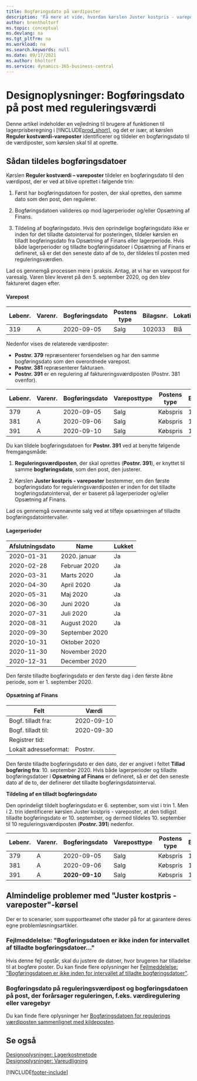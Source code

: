 ```yaml
---
title: Bogføringsdato på værdiposter
description: 'Få mere at vide, hvordan kørslen Juster kostpris - vareposter identificerer og tildeler en posteringsdato til de værdiposter, der er ved at blive oprettet.'
author: brentholtorf
ms.topic: conceptual
ms.devlang: na
ms.tgt_pltfrm: na
ms.workload: na
ms.search.keywords: null
ms.date: 09/17/2021
ms.author: bholtorf
ms.service: dynamics-365-business-central
---
```

# Designoplysninger: Bogføringsdato på post med reguleringsværdi

Denne artikel indeholder en vejledning til brugere af funktionen til lagerprisberegning i [!INCLUDE[prod_short](includes/prod_short.md)], og det er især, at kørslen **Reguler kostværdi-vareposter** identificerer og tildeler en bogføringsdato til de værdiposter, som kørslen skal til at oprette.

## Sådan tildeles bogføringsdatoer

Kørslen **Reguler kostværdi – vareposter** tildeler en bogføringsdato til den værdipost, der er ved at blive oprettet i følgende trin:  

1. Først har bogføringsdatoen for posten, der skal oprettes, den samme dato som den post, den regulerer.  

2. Bogføringsdatoen valideres op mod lagerperioder og/eller Opsætning af Finans.  

3. Tildeling af bogføringsdato. Hvis den oprindelige bogføringsdato ikke er inden for det tilladte datointerval for posteringen, tildeler kørslen en tilladt bogføringsdato fra Opsætning af Finans eller lagerperiode. Hvis både lagerperioder og tilladte bogføringsdatoer i Opsætning af Finans er defineret, så er det den seneste dato af de to, der tildeles til posten med reguleringsværdien.  

Lad os gennemgå processen mere i praksis. Antag, at vi har en varepost for varesalg. Varen blev leveret på den 5. september 2020, og den blev faktureret dagen efter.  

#### Varepost

|Løbenr.  |Varenr.  |Bogføringsdato  |Postens type  | Bilagsnr. |Lokationskode  |Antal  |Kostbeløb (faktisk)  |Faktureret antal  |Restantal  |
|---------|---------|---------|---------|---------|---------|---------|---------|---------|---------|
|319     |A         |2020-09-05     |  Salg       |102033     |  Blå       | -1    |    -11     |-1     |    0     |

Nedenfor vises de relaterede værdiposter:

- **Postnr. 379** repræsenterer forsendelsen og har den samme bogføringsdato som den overordnede varepost.  
- **Postnr. 381** repræsenterer fakturaen.  
- **Postnr. 391** er en regulering af faktureringsværdiposten (Postnr. 381 ovenfor).  

|Løbenr.  |Varenr.  |Bogføringsdato  |Vareposttype  |Postens type  |Bilagsnr.  |Varepostløbenr.  |Lokationskode  |Varepostmængde  |Faktureret antal  |Kostbeløb (faktisk)  |Kostbeløb (forventet)  |Regulering  |Udlign.postløbenr.  |Kildespor  |
|---------|---------|---------|---------|---------|---------|---------|---------|---------|---------|--------|---------|---------|---------|---------|
|379     |  A       |    2020-09-05     |    Salg     | Købspris   | 102033        |319     | Blå        | -1       |0         |  0       |     -10   |Nr.   |0    |Salg          |
|381     |  A       |    2020-09-06     |    Salg     | Købspris   | 103022        |319     | Blå        |  0       |-1        |-10       |    10     | Nr.  |0      |       Salg   |
|391     |  A       |    2020-09-10     |    Salg     | Købspris   | 103022        |319     | Blå        |  0       |0         |-1        |    0     |Ja   |    181   | INVTADJMT   |

Du kan tildele bogføringsdatoen for **Postnr. 391** ved at benytte følgende fremgangsmåde:

1. **Reguleringsværdiposten**, der skal oprettes (**Postnr. 391**), er knyttet til samme **bogføringsdato**, som den post, den justerer.

2. Kørslen **Juster kostpris - vareposter** bestemmer, om den første bogføringsdato for reguleringsværdiposten er inden for det tilladte bogføringsdatointerval, der er baseret på lagerperioder og/eller Opsætning af Finans.  

Lad os gennemgå ovennævnte salg ved at tilføje opsætningen af tilladte bogføringsdatointervaller.  
  
#### Lagerperioder

|Afslutningsdato  |Name  |Lukket  |
|---------|---------|---------|
|2020-01-31     |2020. januar      |  Ja    |
|2020-02-28     |Februar 2020     |  Ja    |
|2020-03-31     |Marts 2020        |  Ja    |
|2020-04-30     |April 2020        |  Ja    |
|2020-05-31     |Maj 2020        |  Ja    |
|2020-06-30     |Juni 2020       |  Ja    |
|2020-07-31     |Juli 2020        |  Ja    |
|2020-08-31     |August 2020     |  Ja    |
|2020-09-30     |September 2020  |         |
|2020-10-31     |Oktober 2020    |         |
|2020-11-30     |November 2020   |         |
|2020-12-31     |December 2020   |         |

Den første tilladte bogføringsdato er den første dag i den første åbne periode, som er 1. september 2020.  

#### Opsætning af Finans

|Felt|Værdi  |
|---------|---------|
|Bogf. tilladt fra:  |  2020-09-10      |
|Bogf. tilladt til:    |  2020-09-30      |
|Registrer tid:       |         |
|Lokalt adresseformat:|   Postnr.      |  

Den første tilladte bogføringsdato er den dato, der er angivet i feltet **Tillad bogføring fra**: 10. september 2020. Hvis både lagerperioder og tilladte bogføringsdatoer i **Opsætning af Finans** er defineret, så er det den seneste dato af de to, der definerer det tilladte bogføringsdatointerval.  

**Tildeling af en tilladt bogføringsdato**  

Den oprindeligt tildelt bogføringsdato er 6. september, som vist i trin 1. Men i 2. trin identificerer kørslen Juster kostpris - vareposter, at den tidligst tilladte bogføringsdato er 10. september, og dermed tildeles 10. september til 10 reguleringsværdiposten (**Postnr. 391**) nedenfor.  


|Løbenr.  |Varenr.  |Bogføringsdato  |Vareposttype  |Postens type  |Bilagsnr.  |Varepostløbenr.  |Lokationskode  |Varepostmængde  |Faktureret antal  |Kostbeløb (faktisk)  |Kostbeløb (forventet)  |Regulering  |Udlign.postløbenr.  |Kildespor  |
|---------|---------|---------|---------|---------|---------|---------|---------|---------|---------|---------|---------|---------|---------|---------|
|379     |  A       |    2020-09-05     |    Salg     | Købspris   | 102033        |319     | Blå        | -1       |0         |  0       |     -10   |Nr.   |0    |Salg          |
|381     |  A       |    2020-09-06     |    Salg     | Købspris   | 103022        |319     | Blå        |  0       |-1        |-10       |    10     | Nr.  |0      |       Salg   |
|391     |  A       |    **2020-09-10**     |    Salg     | Købspris   | 103022        |319     | Blå        |  0       |0         |-1        |    0     |Ja   |    181   | INVTADJMT   |

## Almindelige problemer med "Juster kostpris - vareposter"-kørsel

Der er to scenarier, som supportteamet ofte støder på for at garantere deres egne problemløsningsartikler.

### Fejlmeddelelse: "Bogføringsdatoen er ikke inden for intervallet af tilladte bogføringsdatoer..."

Hvis denne fejl opstår, skal du justere de datoer, hvor brugeren har tilladelse til at bogføre poster. Du kan finde flere oplysninger her [Fejlmeddelelse: "Bogføringsdatoen er ikke inden for intervallet af tilladte bogføringsdatoer"](design-details-inventory-adjustment-value-entry-allowed-posting-dates.md).

### Bogføringsdato på reguleringsværdipost og bogføringsdatoen på post, der forårsager reguleringen, f.eks. værdiregulering eller varegebyr

Du kan finde flere oplysninger her [Bogføringsdatoen for regulerings værdiposten sammenlignet med kildeposten](design-details-inventory-adjustment-value-entry-source-entry.md).

## Se også  

[Designoplysninger: Lagerkostmetode](design-details-inventory-costing.md)  
[Designoplysninger: Vareudligning](design-details-item-application.md)  

[!INCLUDE[footer-include](includes/footer-banner.md)]
